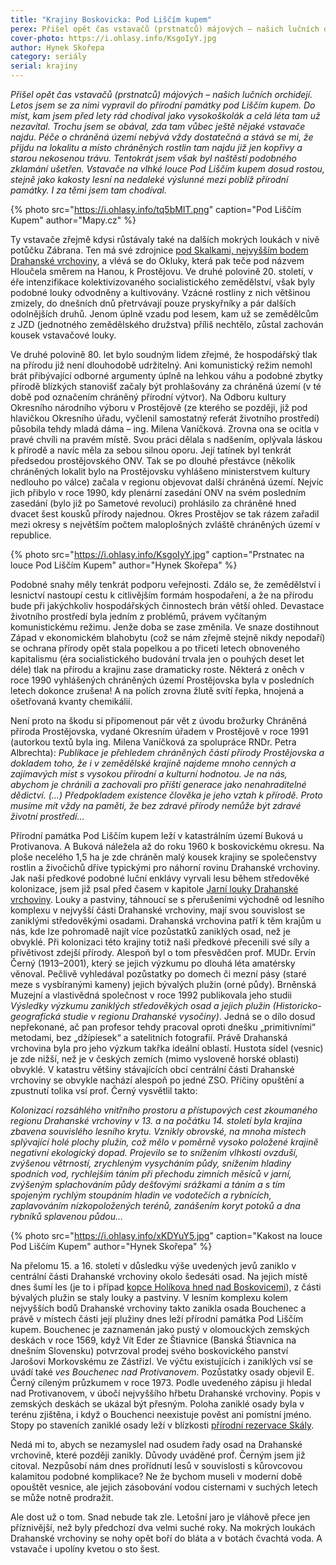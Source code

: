```yaml
---
title: "Krajiny Boskovicka: Pod Liščím kupem"
perex: Přišel opět čas vstavačů (prstnatců) májových – našich lučních orchidejí. Letos jsem se za nimi vypravil do přírodní památky pod Liščím kupem. Do míst, kam jsem před lety rád chodíval jako vysokoškolák a celá léta tam už nezavítal.
cover-photo: https://i.ohlasy.info/KsgoIyY.jpg
author: Hynek Skořepa
category: seriály
serial: krajiny
---
```


*Přišel opět čas vstavačů (prstnatců) májových – našich lučních orchidejí. Letos jsem se za nimi vypravil do přírodní památky pod Liščím kupem. Do míst, kam jsem před lety rád chodíval jako vysokoškolák a celá léta tam už nezavítal. Trochu jsem se obával, zda tam vůbec ještě nějaké vstavače najdu. Péče o chráněná území nebývá vždy dostatečná a stává se mi, že přijdu na lokalitu a místo chráněných rostlin tam najdu již jen kopřivy a starou nekosenou trávu. Tentokrát jsem však byl naštěstí podobného zklamání ušetřen. Vstavače na vlhké louce Pod Liščím kupem dosud rostou, stejně jako kakosty lesní na nedaleké výslunné mezi poblíž přírodní památky. I za těmi jsem tam chodíval.*

{% photo src="https://i.ohlasy.info/tq5bMIT.png" caption="Pod Liščím Kupem" author="Mapy.cz" %}

Ty vstavače zřejmě kdysi růstávaly také na dalších mokrých loukách v nivě potůčku Zábrana. Ten má své zdrojnice [pod Skalkami, nejvyšším bodem Drahanské vrchoviny](https://ohlasy.info/clanky/2016/07/skalky.html), a vlévá se do Okluky, která pak teče pod názvem Hloučela směrem na Hanou, k Prostějovu. Ve druhé polovině 20. století, v éře intenzifikace kolektivizovaného socialistického zemědělství, však byly podobné louky odvodněny a kultivovány. Vzácné rostliny z nich většinou zmizely, do dnešních dnů přetrvávají pouze pryskyřníky a pár dalších odolnějších druhů. Jenom úplně vzadu pod lesem, kam už se zemědělcům z JZD (jednotného zemědělského družstva) příliš nechtělo, zůstal zachován kousek vstavačové louky.

Ve druhé polovině 80. let bylo soudným lidem zřejmé, že hospodářský tlak na přírodu již není dlouhodobě udržitelný. Ani komunistický režim nemohl brát přibývající odborné argumenty úplně na lehkou váhu a podobné zbytky přírodě blízkých stanovišť začaly být prohlašovány za chráněná území (v té době pod označením chráněný přírodní výtvor). Na Odboru kultury Okresního národního výboru v Prostějově (ze kterého se později, již pod hlavičkou Okresního úřadu, vyčlenil samostatný referát životního prostředí) působila tehdy mladá dáma – ing. Milena Vaníčková. Zrovna ona se ocitla v pravé chvíli na pravém místě. Svou práci dělala s nadšením, oplývala láskou k přírodě a navíc měla za sebou silnou oporu. Její tatínek byl tenkrát předsedou prostějovského ONV. Tak se po dlouhé přestávce (několik chráněných lokalit bylo na Prostějovsku vyhlášeno ministerstvem kultury nedlouho po válce) začala v regionu objevovat další chráněná území. Nejvíc jich přibylo v roce 1990, kdy plenární zasedání ONV na svém posledním zasedání (bylo již po Sametové revoluci) prohlásilo za chráněné hned dvacet šest kousků přírody najednou. Okres Prostějov se tak rázem zařadil mezi okresy s největším počtem maloplošných zvláště chráněných území v republice.

{% photo src="https://i.ohlasy.info/KsgoIyY.jpg" caption="Prstnatec na louce Pod Liščím Kupem" author="Hynek Skořepa" %}

Podobné snahy měly tenkrát podporu veřejnosti. Zdálo se, že zemědělství i lesnictví nastoupí cestu k citlivějším formám hospodaření, a že na přírodu bude při jakýchkoliv hospodářských činnostech brán větší ohled. Devastace životního prostředí byla jedním z problémů, právem vyčítaným komunistickému režimu. Jenže doba se zase změnila. Ve snaze dostihnout Západ v ekonomickém blahobytu (což se nám zřejmě stejně nikdy nepodaří) se ochrana přírody opět stala popelkou a po třiceti letech obnoveného kapitalismu (éra socialistického budování trvala jen o pouhých deset let déle) tlak na přírodu a krajinu zase dramaticky roste. Některá z oněch v roce 1990 vyhlášených chráněných území Prostějovska byla v posledních letech dokonce zrušena! A na polích zrovna žlutě svítí řepka, hnojená a ošetřovaná kvanty chemikálií.

Není proto na škodu si připomenout pár vět z úvodu brožurky Chráněná příroda Prostějovska, vydané Okresním úřadem v Prostějově v roce 1991 (autorkou textů byla ing. Milena Vaníčková za spolupráce RNDr. Petra Albrechta): *Publikace je přehledem chráněných částí přírody Prostějovska a dokladem toho, že i v zemědělské krajině najdeme mnoho cenných a zajímavých míst s vysokou přírodní a kulturní hodnotou. Je na nás, abychom je chránili a zachovali pro příští generace jako nenahraditelné dědictví. (…) Předpokladem existence člověka je jeho vztah k přírodě. Proto musíme mít vždy na paměti, že bez zdravé přírody nemůže být zdravé životní prostředí…*

Přírodní památka Pod Liščím kupem leží v katastrálním území Buková u Protivanova. A Buková náležela až do roku 1960 k boskovickému okresu. Na ploše necelého 1,5 ha je zde chráněn malý kousek krajiny se společenstvy rostlin a živočichů dříve typickými pro náhorní rovinu Drahanské vrchoviny. Jak naši předkové podobné luční enklávy vyrvali lesu během středověké kolonizace, jsem již psal před časem v kapitole [Jarní louky Drahanské vrchoviny](https://ohlasy.info/clanky/2015/05/jarni-louky.html). Louky a pastviny, táhnoucí se s přerušeními východně od lesního komplexu v nejvyšší části Drahanské vrchoviny, mají svou souvislost se zaniklými středověkými osadami. Drahanská vrchovina patří k těm krajům u nás, kde lze pohromadě najít více pozůstatků zaniklých osad, než je obvyklé. Při kolonizaci této krajiny totiž naši předkové přecenili své síly a přívětivost zdejší přírody. Alespoň byl o tom přesvědčen prof. MUDr. Ervín Černý (1913–2001), který se jejich výzkumu po dlouhá léta amatérsky věnoval. Pečlivě vyhledával pozůstatky po domech či mezní pásy (staré meze s vysbíranými kameny) jejich bývalých plužin (orné půdy). Brněnská Muzejní a vlastivědná společnost v roce 1992 publikovala jeho studii *Výsledky výzkumu zaniklých středověkých osad a jejich plužin (Historicko-geografická studie v regionu Drahanské vysočiny)*. Jedná se o dílo dosud nepřekonané, ač pan profesor tehdy pracoval oproti dnešku „primitivními“ metodami, bez „džípíesek“ a satelitních fotografií. Právě Drahanská vrchovina byla pro jeho výzkum takřka ideální oblastí. Hustota sídel (vesnic) je zde nižší, než je v českých zemích (mimo vysloveně horské oblasti) obvyklé. V katastru většiny stávajících obcí centrální části Drahanské vrchoviny se obvykle nachází alespoň po jedné ZSO. Příčiny opuštění a zpustnutí tolika vsí prof. Černý vysvětlil takto:

*Kolonizací rozsáhlého vnitřního prostoru a přístupových cest zkoumaného regionu Drahanské vrchoviny v 13. a na počátku 14. století byla krajina zbavena souvislého lesního krytu. Vznikly obrovské, na mnoha místech splývající holé plochy plužin, což mělo v poměrně vysoko položené krajině negativní ekologický dopad. Projevilo se to snížením vlhkosti ovzduší, zvýšenou větrností, zrychleným vysycháním půdy, snížením hladiny spodních vod, rychlejším táním při přechodu zimních měsíců v jarní, zvýšeným splachováním půdy dešťovými srážkami a táním a s tím spojeným rychlým stoupáním hladin ve vodotečích a rybnících, zaplavováním nízkopoložených terénů, zanášením koryt potoků a dna rybníků splavenou půdou…*

{% photo src="https://i.ohlasy.info/xKDYuY5.jpg" caption="Kakost na louce Pod Liščím Kupem" author="Hynek Skořepa" %}

Na přelomu 15. a 16. století v důsledku výše uvedených jevů zaniklo v centrální části Drahanské vrchoviny okolo šedesáti osad. Na jejich místě dnes šumí les (je to i případ [kopce Holíkova hned nad Boskovicemi](https://ohlasy.info/clanky/2016/04/holikov.html)), z části bývalých plužin se staly louky a pastviny. V lesním komplexu kolem nejvyšších bodů Drahanské vrchoviny takto zanikla osada Bouchenec a právě v místech části její plužiny dnes leží přírodní památka Pod Liščím kupem. Bouchenec je zaznamenán jako pustý v olomouckých zemských deskách v roce 1569, když Vít Eder ze Štiavnice (Banská Štiavnica na dnešním Slovensku) potvrzoval prodej svého boskovického panství Jarošovi Morkovskému ze Zástřizl. Ve výčtu existujících i zaniklých vsí se uvádí také *ves Bouchenec nad Protivanovem*. Pozůstatky osady objevil E. Černý cíleným průzkumem v roce 1973. Podle uvedeného zápisu ji hledal nad Protivanovem, v úbočí nejvyššího hřbetu Drahanské vrchoviny. Popis v zemských deskách se ukázal být přesným. Poloha zaniklé osady byla v terénu zjištěna, i když o Bouchenci neexistuje pověst ani pomístní jméno. Stopy po staveních zaniklé osady leží v blízkosti [přírodní rezervace Skály](https://ohlasy.info/clanky/2017/02/skaly.html).

Nedá mi to, abych se nezamyslel nad osudem řady osad na Drahanské vrchovině, které později zanikly. Důvody uváděné prof. Černým jsem již citoval. Nezpůsobí nám dnes prořídnutí lesů v souvislosti s kůrovcovou kalamitou podobné komplikace? Ne že bychom museli v moderní době opouštět vesnice, ale jejich zásobování vodou cisternami v suchých letech se může notně prodražit.

Ale dost už o tom. Snad nebude tak zle. Letošní jaro je vláhově přece jen příznivější, než byly předchozí dva velmi suché roky. Na mokrých loukách Drahanské vrchoviny se nohy opět boří do bláta a v botách čvachtá voda. A vstavače i upolíny kvetou o sto šest.
